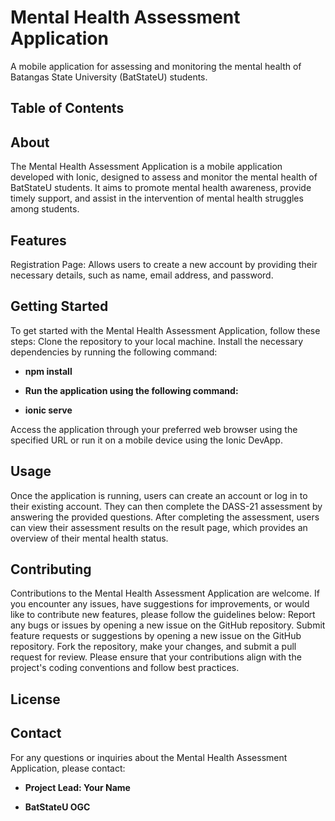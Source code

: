 # Mental Health Assessment Application
A mobile application for assessing and monitoring the mental health of Batangas State University (BatStateU) students.
## Table of Contents

## About
The Mental Health Assessment Application is a mobile application developed with Ionic, designed to assess and monitor the mental health of BatStateU students. It aims to promote mental health awareness, provide timely support, and assist in the intervention of mental health struggles among students.
## Features
  Registration Page: Allows users to create a new account by providing their     necessary details, such as name, email address, and password.
## Getting Started
To get started with the Mental Health Assessment Application, follow these steps:
Clone the repository to your local machine.
Install the necessary dependencies by running the following command:


- **npm install** 
* **Run the application using the following command:** 
+ **ionic serve** 


Access the application through your preferred web browser using the specified URL or run it on a mobile device using the Ionic DevApp.

## Usage
Once the application is running, users can create an account or log in to their existing account. They can then complete the DASS-21 assessment by answering the provided questions. After completing the assessment, users can view their assessment results on the result page, which provides an overview of their mental health status.

## Contributing
Contributions to the Mental Health Assessment Application are welcome. If you encounter any issues, have suggestions for improvements, or would like to contribute new features, please follow the guidelines below:
Report any bugs or issues by opening a new issue on the GitHub repository.
Submit feature requests or suggestions by opening a new issue on the GitHub repository.
Fork the repository, make your changes, and submit a pull request for review.
Please ensure that your contributions align with the project's coding conventions and follow best practices.

## License

## Contact
For any questions or inquiries about the Mental Health Assessment Application, please contact:
- **Project Lead: Your Name** 
+ **BatStateU OGC** 





